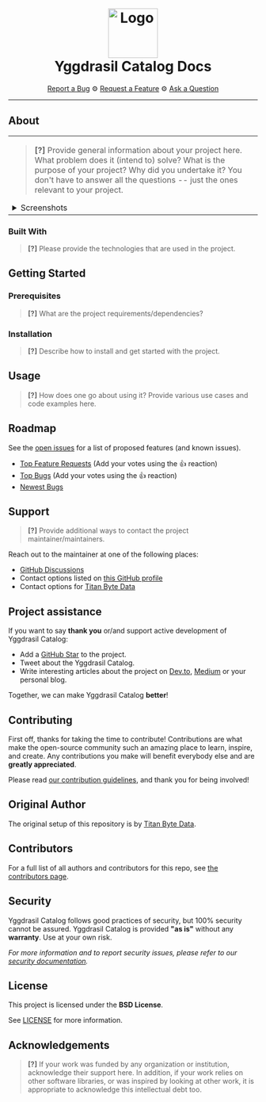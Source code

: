 <h1 align="center">
  <a href="https://github.com/titanbytedata/yggdrasil-catalog-docs">
    <!-- Please provide path to your logo here -->
    <img src="images/logo.svg" alt="Logo" width="100" height="100">
  </a>
  <br />
  Yggdrasil Catalog Docs
</h1>

<div align="center">
  <a href="https://github.com/titanbytedata/yggdrasil-catalog-docs/issues/new?assignees=&labels=bug&template=01_BUG_REPORT.md&title=bug%3A+">Report a Bug</a>
  &#9881;
  <a href="https://github.com/titanbytedata/yggdrasil-catalog-docs/issues/new?assignees=&labels=enhancement&template=02_FEATURE_REQUEST.md&title=feat%3A+">Request a Feature</a>
  &#9881;
  <a href="https://github.com/titanbytedata/yggdrasil-catalog-docs/discussions">Ask a Question</a>
</div>

---

## About

<table><tr><td>

> **[?]**
> Provide general information about your project here.
> What problem does it (intend to) solve?
> What is the purpose of your project?
> Why did you undertake it?
> You don't have to answer all the questions -- just the ones relevant to your project.

<details>
<summary>Screenshots</summary>
<br>

> **[?]**
> Please provide your screenshots here.

|                               Home Page                               |                               Login Page                               |
| :-------------------------------------------------------------------: | :--------------------------------------------------------------------: |
| <img src="docs/images/screenshot.png" title="Home Page" width="100%"> | <img src="docs/images/screenshot.png" title="Login Page" width="100%"> |

</details>

</td></tr></table>

### Built With

> **[?]**
> Please provide the technologies that are used in the project.

## Getting Started

### Prerequisites

> **[?]**
> What are the project requirements/dependencies?

### Installation

> **[?]**
> Describe how to install and get started with the project.

## Usage

> **[?]**
> How does one go about using it?
> Provide various use cases and code examples here.

## Roadmap

See the [open issues](https://github.com/titanbytedata/yggdrasil-catalog/issues) for a list of proposed features (and known issues).

- [Top Feature Requests](https://github.com/titanbytedata/yggdrasil-catalog/issues?q=label%3Aenhancement+is%3Aopen+sort%3Areactions-%2B1-desc) (Add your votes using the 👍 reaction)
- [Top Bugs](https://github.com/titanbytedata/yggdrasil-catalog/issues?q=is%3Aissue+is%3Aopen+label%3Abug+sort%3Areactions-%2B1-desc) (Add your votes using the 👍 reaction)
- [Newest Bugs](https://github.com/titanbytedata/yggdrasil-catalog/issues?q=is%3Aopen+is%3Aissue+label%3Abug)

## Support

> **[?]**
> Provide additional ways to contact the project maintainer/maintainers.

Reach out to the maintainer at one of the following places:

- [GitHub Discussions](https://github.com/titanbytedata/yggdrasil-catalog/discussions)
- Contact options listed on [this GitHub profile](https://github.com/titanbytedata)
- Contact options for [Titan Byte Data](https://github.com/titanbytedata)

## Project assistance

If you want to say **thank you** or/and support active development of Yggdrasil Catalog:

- Add a [GitHub Star](https://github.com/titanbytedata/yggdrasil-catalog) to the project.
- Tweet about the Yggdrasil Catalog.
- Write interesting articles about the project on [Dev.to](https://dev.to/), [Medium](https://medium.com/) or your personal blog.

Together, we can make Yggdrasil Catalog **better**!

## Contributing

First off, thanks for taking the time to contribute! Contributions are what make the open-source community such an amazing place to learn, inspire, and create. Any contributions you make will benefit everybody else and are **greatly appreciated**.

Please read [our contribution guidelines](docs/CONTRIBUTING.md), and thank you for being involved!

## Original Author

The original setup of this repository is by [Titan Byte Data](https://github.com/titanbytedata).

## Contributors

For a full list of all authors and contributors for this repo, see [the contributors page](https://github.com/titanbytedata/yggdrasil-catalog/contributors).

## Security

Yggdrasil Catalog follows good practices of security, but 100% security cannot be assured.
Yggdrasil Catalog is provided **"as is"** without any **warranty**. Use at your own risk.

_For more information and to report security issues, please refer to our [security documentation](docs/SECURITY.md)._

## License

This project is licensed under the **BSD License**.

See [LICENSE](LICENSE) for more information.

## Acknowledgements

> **[?]**
> If your work was funded by any organization or institution, acknowledge their support here.
> In addition, if your work relies on other software libraries, or was inspired by looking at other work, it is appropriate to acknowledge this intellectual debt too.
>
